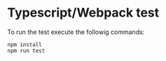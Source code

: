 # Typescript/Webpack test 

To run the test execute the followig commands:

````
npm install
npm run test
````